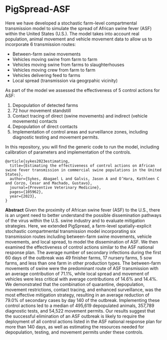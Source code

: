 # PigSpread-ASF

Here we have developed a stochastic farm-level compartmental transmission model to simulate the spread of African swine fever (ASF) within the United States (U.S.). The model takes into account real population, animal movement and vehicle movement data to allow us to incorporate 6 transmission routes:
* Between-farm swine movements
* Vehicles moving swine from farm to farm
* Vehicles moving swine from farms to slaughterhouses
* Vehicles moving crew from farm to farm
* Vehicles delivering feed to farms
* Local spread (transmission via geogrpahic vicinity) 

As part of the model we assessed the effectiveness of 5 control actions for ASF:
1. Depopulation of detected farms 
2. 72 hour movement standstill
3. Contact tracing of direct (swine movements) and indirect (vehicle movements) contacts
4. Depopulation of direct contacts
5. Implementation of control areas and surveillance zones, including diagnostic testing and movement permits. 

In this repository, you will find the generic code to run the model, including calibration of parameters and implementation of the controls. 

```
@article{sykes2023estimating,
  title={Estimating the effectiveness of control actions on African swine fever transmission in commercial swine populations in the United States},
  author={Sykes, Abagael L and Galvis, Jason A and O’Hara, Kathleen C and Corzo, Cesar and Machado, Gustavo},
  journal={Preventive Veterinary Medicine},
  pages={105962},
  year={2023},
}
```
**Abstract**
Given the proximity of African swine fever (ASF) to the U.S., there is an urgent need to better understand the possible dissemination pathways of the virus within the U.S. swine industry and to evaluate mitigation strategies. Here, we extended PigSpread, a farm-level spatially-explicit stochastic compartmental transmission model incorporating six transmission routes including between-farm swine movements, vehicle movements, and local spread, to model the dissemination of ASF. We then examined the effectiveness of control actions similar to the ASF national response plan. The average number of secondary infections during the first 60 days of the outbreak was 49 finisher farms, 17 nursery farms, 5 sow farms, and less than one farm in other production types. The between-farm movements of swine were the predominant route of ASF transmission with an average contribution of 71.1%, while local spread and movement of vehicles were less critical with average contributions of 14.6% and 14.4%. We demonstrated that the combination of quarantine, depopulation, movement restrictions, contact tracing, and enhanced surveillance, was the most effective mitigation strategy, resulting in an average reduction of 79.0% of secondary cases by day 140 of the outbreak. Implementing these control actions led to a median of 495,619 depopulated animals, 357,789 diagnostic tests, and 54,522 movement permits. Our results suggest that the successful elimination of an ASF outbreak is likely to require the deployment of all control actions listed in the ASF national response plan for more than 140 days, as well as estimating the resources needed for depopulation, testing, and movement permits under these controls.
